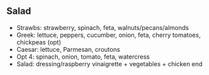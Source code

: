 ## Salad

- Strawbs: strawberry, spinach, feta, walnuts/pecans/almonds
- Greek: lettuce, peppers, cucumber, onion, feta, cherry tomatoes, chickpeas (opt)
- Caesar: lettuce, Parmesan, croutons
- Opt 4: spinach, onion, tomato, feta, watercress
- Salad: dressing/raspberry vinaigrette + vegetables + chicken
end
